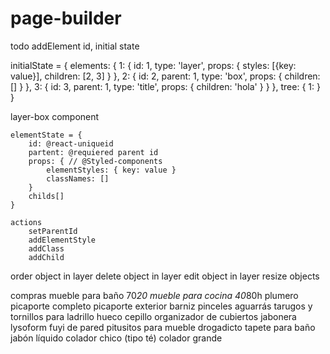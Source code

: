 # page-builder

todo
addElement id, initial state


initialState = {
	elements: {
		1: {
			id: 1,
			type: 'layer',
			props: {
				styles: [{key: value}],
				children: [2, 3]
			}
		},
		2: {
			id: 2,
			parent: 1,
			type: 'box',
			props: {
				children: []
			}
		},
		3: {
			id: 3,
			parent: 1,
			type: 'title',
			props: {
				children: 'hola'
			}
		}
	},
	tree: {
		1: 
	}
}



layer-box component

	elementState = {
		id: @react-uniqueid
		partent: @requiered parent id
		props: { // @Styled-components
			elementStyles: { key: value }
			classNames: []
		}
		childs[]
	}

	actions
		setParentId
		addElementStyle
		addClass
		addChild
		




order object in layer
delete object in layer
edit object in layer
resize objects


compras
mueble para baño 70*20
mueble para cocina 40*80h
plumero
picaporte completo
picaporte exterior
barniz
pinceles
aguarrás
tarugos y tornillos para ladrillo hueco
cepillo
organizador de cubiertos
jabonera
lysoform
fuyi de pared
pitusitos para mueble drogadicto
tapete para baño
jabón líquido
colador chico (tipo té)
colador grande